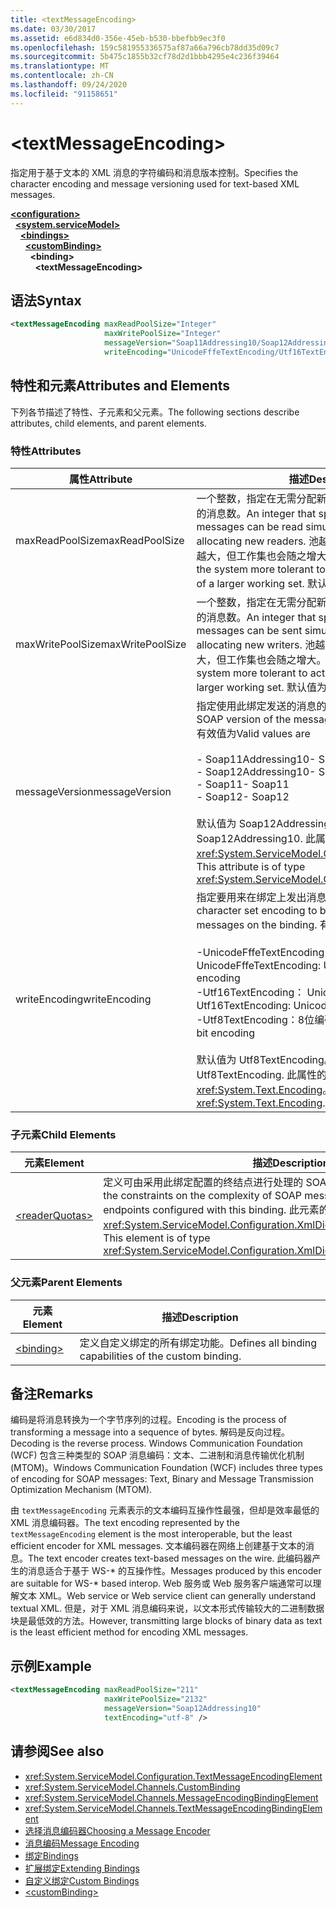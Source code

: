 ```yaml
---
title: <textMessageEncoding>
ms.date: 03/30/2017
ms.assetid: e6d834d0-356e-45eb-b530-bbefbb9ec3f0
ms.openlocfilehash: 159c581955336575af87a66a796cb78dd35d09c7
ms.sourcegitcommit: 5b475c1855b32cf78d2d1bbb4295e4c236f39464
ms.translationtype: MT
ms.contentlocale: zh-CN
ms.lasthandoff: 09/24/2020
ms.locfileid: "91158651"
---
```

# \<textMessageEncoding>

<span data-ttu-id="9d886-101">指定用于基于文本的 XML 消息的字符编码和消息版本控制。</span><span class="sxs-lookup"><span data-stu-id="9d886-101">Specifies the character encoding and message versioning used for text-based XML messages.</span></span>  
  
[**\<configuration>**](../configuration-element.md)\
&nbsp;&nbsp;[**\<system.serviceModel>**](system-servicemodel.md)\
&nbsp;&nbsp;&nbsp;&nbsp;[**\<bindings>**](bindings.md)\
&nbsp;&nbsp;&nbsp;&nbsp;&nbsp;&nbsp;[**\<customBinding>**](custombinding.md)\
&nbsp;&nbsp;&nbsp;&nbsp;&nbsp;&nbsp;&nbsp;&nbsp;**\<binding>**\
&nbsp;&nbsp;&nbsp;&nbsp;&nbsp;&nbsp;&nbsp;&nbsp;&nbsp;&nbsp;**\<textMessageEncoding>**  
  
## <a name="syntax"></a><span data-ttu-id="9d886-102">语法</span><span class="sxs-lookup"><span data-stu-id="9d886-102">Syntax</span></span>  
  
```xml  
<textMessageEncoding maxReadPoolSize="Integer"
                     maxWritePoolSize="Integer"
                     messageVersion="Soap11Addressing10/Soap12Addressing10"
                     writeEncoding="UnicodeFffeTextEncoding/Utf16TextEncoding/Utf8TextEncoding" />
```  
  
## <a name="attributes-and-elements"></a><span data-ttu-id="9d886-103">特性和元素</span><span class="sxs-lookup"><span data-stu-id="9d886-103">Attributes and Elements</span></span>  

 <span data-ttu-id="9d886-104">下列各节描述了特性、子元素和父元素。</span><span class="sxs-lookup"><span data-stu-id="9d886-104">The following sections describe attributes, child elements, and parent elements.</span></span>  
  
### <a name="attributes"></a><span data-ttu-id="9d886-105">特性</span><span class="sxs-lookup"><span data-stu-id="9d886-105">Attributes</span></span>  
  
|<span data-ttu-id="9d886-106">属性</span><span class="sxs-lookup"><span data-stu-id="9d886-106">Attribute</span></span>|<span data-ttu-id="9d886-107">描述</span><span class="sxs-lookup"><span data-stu-id="9d886-107">Description</span></span>|  
|---------------|-----------------|  
|<span data-ttu-id="9d886-108">maxReadPoolSize</span><span class="sxs-lookup"><span data-stu-id="9d886-108">maxReadPoolSize</span></span>|<span data-ttu-id="9d886-109">一个整数，指定在无需分配新读取器的情况下可以同时读取的消息数。</span><span class="sxs-lookup"><span data-stu-id="9d886-109">An integer that specifies how many messages can be read simultaneously without allocating new readers.</span></span> <span data-ttu-id="9d886-110">池越大，系统允许的活动峰值就越大，但工作集也会随之增大。</span><span class="sxs-lookup"><span data-stu-id="9d886-110">Larger pool sizes make the system more tolerant to activity spikes at the cost of a larger working set.</span></span> <span data-ttu-id="9d886-111">默认值为 64。</span><span class="sxs-lookup"><span data-stu-id="9d886-111">The default is 64.</span></span>|  
|<span data-ttu-id="9d886-112">maxWritePoolSize</span><span class="sxs-lookup"><span data-stu-id="9d886-112">maxWritePoolSize</span></span>|<span data-ttu-id="9d886-113">一个整数，指定在无需分配新编写器的情况下可以同时发送的消息数。</span><span class="sxs-lookup"><span data-stu-id="9d886-113">An integer that specifies how many messages can be sent simultaneously without allocating new writers.</span></span> <span data-ttu-id="9d886-114">池越大，系统允许的活动峰值就越大，但工作集也会随之增大。</span><span class="sxs-lookup"><span data-stu-id="9d886-114">Larger pool sizes make the system more tolerant to activity spikes at the cost of a larger working set.</span></span> <span data-ttu-id="9d886-115">默认值为 16。</span><span class="sxs-lookup"><span data-stu-id="9d886-115">The default is 16.</span></span>|  
|<span data-ttu-id="9d886-116">messageVersion</span><span class="sxs-lookup"><span data-stu-id="9d886-116">messageVersion</span></span>|<span data-ttu-id="9d886-117">指定使用此绑定发送的消息的 SOAP 版本。</span><span class="sxs-lookup"><span data-stu-id="9d886-117">Specifies the SOAP version of the messages sent using the binding.</span></span> <span data-ttu-id="9d886-118">有效值为</span><span class="sxs-lookup"><span data-stu-id="9d886-118">Valid values are</span></span><br /><br /> <span data-ttu-id="9d886-119">- Soap11Addressing10</span><span class="sxs-lookup"><span data-stu-id="9d886-119">-   Soap11Addressing10</span></span><br /><span data-ttu-id="9d886-120">- Soap12Addressing10</span><span class="sxs-lookup"><span data-stu-id="9d886-120">-   Soap12Addressing10</span></span><br /><span data-ttu-id="9d886-121">- Soap11</span><span class="sxs-lookup"><span data-stu-id="9d886-121">-   Soap11</span></span><br /><span data-ttu-id="9d886-122">- Soap12</span><span class="sxs-lookup"><span data-stu-id="9d886-122">-  Soap12</span></span><br /><br /><span data-ttu-id="9d886-123">默认值为 Soap12Addressing10。</span><span class="sxs-lookup"><span data-stu-id="9d886-123">The default is Soap12Addressing10.</span></span> <span data-ttu-id="9d886-124">此属性的类型为 <xref:System.ServiceModel.Channels.MessageVersion>。</span><span class="sxs-lookup"><span data-stu-id="9d886-124">This attribute is of type <xref:System.ServiceModel.Channels.MessageVersion>.</span></span>|  
|<span data-ttu-id="9d886-125">writeEncoding</span><span class="sxs-lookup"><span data-stu-id="9d886-125">writeEncoding</span></span>|<span data-ttu-id="9d886-126">指定要用来在绑定上发出消息的字符集编码。</span><span class="sxs-lookup"><span data-stu-id="9d886-126">Specifies the character set encoding to be used for emitting messages on the binding.</span></span> <span data-ttu-id="9d886-127">有效值为</span><span class="sxs-lookup"><span data-stu-id="9d886-127">Valid values are</span></span><br /><br /> <span data-ttu-id="9d886-128">-UnicodeFffeTextEncoding： Unicode BigEndian 编码</span><span class="sxs-lookup"><span data-stu-id="9d886-128">-   UnicodeFffeTextEncoding: Unicode BigEndian encoding</span></span><br /><span data-ttu-id="9d886-129">-Utf16TextEncoding： Unicode 编码</span><span class="sxs-lookup"><span data-stu-id="9d886-129">-   Utf16TextEncoding: Unicode encoding</span></span><br /><span data-ttu-id="9d886-130">-Utf8TextEncoding：8位编码</span><span class="sxs-lookup"><span data-stu-id="9d886-130">-   Utf8TextEncoding: 8-bit encoding</span></span><br /><br /> <span data-ttu-id="9d886-131">默认值为 Utf8TextEncoding。</span><span class="sxs-lookup"><span data-stu-id="9d886-131">The default is Utf8TextEncoding.</span></span> <span data-ttu-id="9d886-132">此属性的类型为 <xref:System.Text.Encoding>。</span><span class="sxs-lookup"><span data-stu-id="9d886-132">This attribute is of type <xref:System.Text.Encoding>.</span></span>|  
  
### <a name="child-elements"></a><span data-ttu-id="9d886-133">子元素</span><span class="sxs-lookup"><span data-stu-id="9d886-133">Child Elements</span></span>  
  
|<span data-ttu-id="9d886-134">元素</span><span class="sxs-lookup"><span data-stu-id="9d886-134">Element</span></span>|<span data-ttu-id="9d886-135">描述</span><span class="sxs-lookup"><span data-stu-id="9d886-135">Description</span></span>|  
|-------------|-----------------|  
|[\<readerQuotas>](/previous-versions/dotnet/netframework-4.0/ms731325(v=vs.100))|<span data-ttu-id="9d886-136">定义可由采用此绑定配置的终结点进行处理的 SOAP 消息的复杂性约束。</span><span class="sxs-lookup"><span data-stu-id="9d886-136">Defines the constraints on the complexity of SOAP messages that can be processed by endpoints configured with this binding.</span></span> <span data-ttu-id="9d886-137">此元素的类型为 <xref:System.ServiceModel.Configuration.XmlDictionaryReaderQuotasElement>。</span><span class="sxs-lookup"><span data-stu-id="9d886-137">This element is of type <xref:System.ServiceModel.Configuration.XmlDictionaryReaderQuotasElement>.</span></span>|  
  
### <a name="parent-elements"></a><span data-ttu-id="9d886-138">父元素</span><span class="sxs-lookup"><span data-stu-id="9d886-138">Parent Elements</span></span>  
  
|<span data-ttu-id="9d886-139">元素</span><span class="sxs-lookup"><span data-stu-id="9d886-139">Element</span></span>|<span data-ttu-id="9d886-140">描述</span><span class="sxs-lookup"><span data-stu-id="9d886-140">Description</span></span>|  
|-------------|-----------------|  
|[\<binding>](bindings.md)|<span data-ttu-id="9d886-141">定义自定义绑定的所有绑定功能。</span><span class="sxs-lookup"><span data-stu-id="9d886-141">Defines all binding capabilities of the custom binding.</span></span>|  
  
## <a name="remarks"></a><span data-ttu-id="9d886-142">备注</span><span class="sxs-lookup"><span data-stu-id="9d886-142">Remarks</span></span>  

 <span data-ttu-id="9d886-143">编码是将消息转换为一个字节序列的过程。</span><span class="sxs-lookup"><span data-stu-id="9d886-143">Encoding is the process of transforming a message into a sequence of bytes.</span></span> <span data-ttu-id="9d886-144">解码是反向过程。</span><span class="sxs-lookup"><span data-stu-id="9d886-144">Decoding is the reverse process.</span></span> <span data-ttu-id="9d886-145">Windows Communication Foundation (WCF) 包含三种类型的 SOAP 消息编码：文本、二进制和消息传输优化机制 (MTOM)。</span><span class="sxs-lookup"><span data-stu-id="9d886-145">Windows Communication Foundation (WCF) includes three types of encoding for SOAP messages: Text, Binary and Message Transmission Optimization Mechanism (MTOM).</span></span>  
  
 <span data-ttu-id="9d886-146">由 `textMessageEncoding` 元素表示的文本编码互操作性最强，但却是效率最低的 XML 消息编码器。</span><span class="sxs-lookup"><span data-stu-id="9d886-146">The text encoding represented by the `textMessageEncoding` element is the most interoperable, but the least efficient encoder for XML messages.</span></span>  <span data-ttu-id="9d886-147">文本编码器在网络上创建基于文本的消息。</span><span class="sxs-lookup"><span data-stu-id="9d886-147">The text encoder creates text-based messages on the wire.</span></span> <span data-ttu-id="9d886-148">此编码器产生的消息适合于基于 WS-\* 的互操作性。</span><span class="sxs-lookup"><span data-stu-id="9d886-148">Messages produced by this encoder are suitable for WS-\* based interop.</span></span> <span data-ttu-id="9d886-149">Web 服务或 Web 服务客户端通常可以理解文本 XML。</span><span class="sxs-lookup"><span data-stu-id="9d886-149">Web service or Web service client can generally understand textual XML.</span></span> <span data-ttu-id="9d886-150">但是，对于 XML 消息编码来说，以文本形式传输较大的二进制数据块是最低效的方法。</span><span class="sxs-lookup"><span data-stu-id="9d886-150">However, transmitting large blocks of binary data as text is the least efficient method for encoding XML messages.</span></span>  
  
## <a name="example"></a><span data-ttu-id="9d886-151">示例</span><span class="sxs-lookup"><span data-stu-id="9d886-151">Example</span></span>  
  
```xml  
<textMessageEncoding maxReadPoolSize="211"
                     maxWritePoolSize="2132"
                     messageVersion="Soap12Addressing10"
                     textEncoding="utf-8" />
```  
  
## <a name="see-also"></a><span data-ttu-id="9d886-152">请参阅</span><span class="sxs-lookup"><span data-stu-id="9d886-152">See also</span></span>

- <xref:System.ServiceModel.Configuration.TextMessageEncodingElement>
- <xref:System.ServiceModel.Channels.CustomBinding>
- <xref:System.ServiceModel.Channels.MessageEncodingBindingElement>
- <xref:System.ServiceModel.Channels.TextMessageEncodingBindingElement>
- [<span data-ttu-id="9d886-153">选择消息编码器</span><span class="sxs-lookup"><span data-stu-id="9d886-153">Choosing a Message Encoder</span></span>](../../../wcf/feature-details/choosing-a-message-encoder.md)
- [<span data-ttu-id="9d886-154">消息编码</span><span class="sxs-lookup"><span data-stu-id="9d886-154">Message Encoding</span></span>](message-encoding.md)
- [<span data-ttu-id="9d886-155">绑定</span><span class="sxs-lookup"><span data-stu-id="9d886-155">Bindings</span></span>](../../../wcf/bindings.md)
- [<span data-ttu-id="9d886-156">扩展绑定</span><span class="sxs-lookup"><span data-stu-id="9d886-156">Extending Bindings</span></span>](../../../wcf/extending/extending-bindings.md)
- [<span data-ttu-id="9d886-157">自定义绑定</span><span class="sxs-lookup"><span data-stu-id="9d886-157">Custom Bindings</span></span>](../../../wcf/extending/custom-bindings.md)
- [\<customBinding>](custombinding.md)
